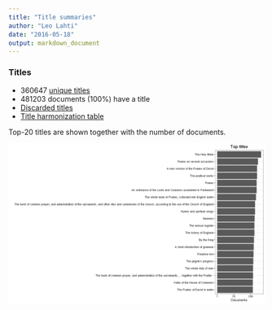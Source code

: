 ```yaml
---
title: "Title summaries"
author: "Leo Lahti"
date: "2016-05-18"
output: markdown_document
---
```



### Titles

 * 360647 [unique titles](output.tables/title_accepted.csv)
 * 481203 documents (100%) have a title
 * [Discarded titles](output.tables/title_discarded.csv)
 * [Title harmonization table](output.tables/title_conversion_nontrivial.csv)

Top-20 titles are shown together with the number of documents.

![plot of chunk summarytitle](figure/summarytitle-1.png)

